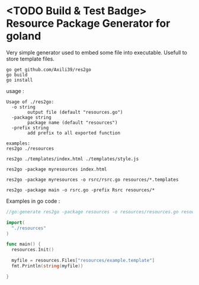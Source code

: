 <TODO Build & Test Badge>
<TODO Coverage Badge>
Resource Package Generator for goland
=====================================

Very simple generator used to embed some file into executable. Usefull to store template files.

```shell
go get github.com/Axili39/res2go
go build
go install
```

usage :
```shell
Usage of ./res2go:
  -o string
        output file (default "resources.go")
  -package string
        package name (default "resources")
  -prefix string
        add prefix to all exported function

examples:
res2go ./resources

res2go ./templates/index.html ./templates/style.js

res2go -package myresources index.html

res2go -package myresources -o rsrc/rsrc.go resources/*.templates

res2go -package main -o rsrc.go -prefix Rsrc resources/*

```

Examples in go code :
```go
//go:generate res2go -package resources -o resources/resources.go resources/*.templates

import(
  "./resources"
)

func main() {
  resources.Init()

  myfile = resources.Files["resources/example.template"]
  fmt.Println(string(myfile))

}
```
